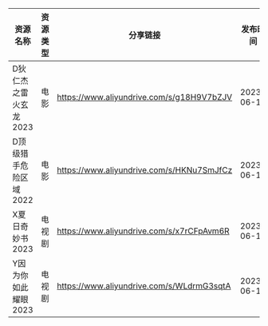| 资源名称          | 资源类型 | 分享链接                                      | 发布时间       |
| ------------- | ---- | ----------------------------------------- | ---------- |
| D狄仁杰之雷火玄龙2023 | 电影   | https://www.aliyundrive.com/s/g18H9V7bZJV | 2023-06-12 |
| D顶级猎手危险区域2022 | 电影   | https://www.aliyundrive.com/s/HKNu7SmJfCz | 2023-06-12 |
| X夏日奇妙书2023    | 电视剧  | https://www.aliyundrive.com/s/x7rCFpAvm6R | 2023-06-12 |
| Y因为你如此耀眼2023  | 电视剧  | https://www.aliyundrive.com/s/WLdrmG3sqtA | 2023-06-12 |
